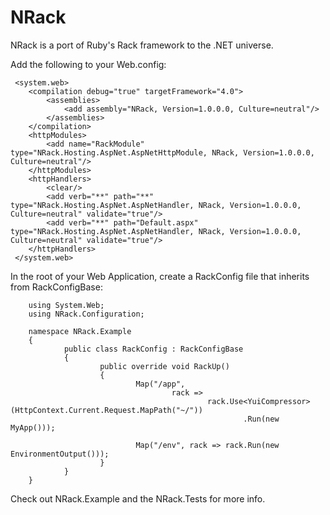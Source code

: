 NRack
=====
NRack is a port of Ruby's Rack framework to the .NET universe.

Add the following to your Web.config:


	 <system.web>
		<compilation debug="true" targetFramework="4.0">
			<assemblies>
				<add assembly="NRack, Version=1.0.0.0, Culture=neutral"/>
			</assemblies>
		</compilation>
		<httpModules>
			<add name="RackModule" type="NRack.Hosting.AspNet.AspNetHttpModule, NRack, Version=1.0.0.0, Culture=neutral"/>
		</httpModules>
		<httpHandlers>
			<clear/>
			<add verb="**" path="**" type="NRack.Hosting.AspNet.AspNetHandler, NRack, Version=1.0.0.0, Culture=neutral" validate="true"/>
			<add verb="**" path="Default.aspx" type="NRack.Hosting.AspNet.AspNetHandler, NRack, Version=1.0.0.0, Culture=neutral" validate="true"/>
		</httpHandlers>
	 </system.web>

In the root of your Web Application, create a RackConfig file that inherits from RackConfigBase:

		using System.Web;
		using NRack.Configuration;

		namespace NRack.Example
		{
				public class RackConfig : RackConfigBase
				{
						public override void RackUp()
						{
								Map("/app", 
										rack =>
												rack.Use<YuiCompressor>(HttpContext.Current.Request.MapPath("~/"))
														.Run(new MyApp()));

								Map("/env", rack => rack.Run(new EnvironmentOutput()));
						}
				}
		}


Check out NRack.Example and the NRack.Tests for more info.
